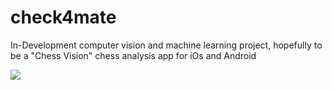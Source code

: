 # check4mate
In-Development computer vision and machine learning project, hopefully to be a "Chess Vision" chess analysis app for iOs and Android

<a href="https://universe.roboflow.com/luca-dalcanto-lrlwg/chess-piece-detector-y2t9p">
    <img src="https://app.roboflow.com/images/download-dataset-badge.svg"></img>
</a>
